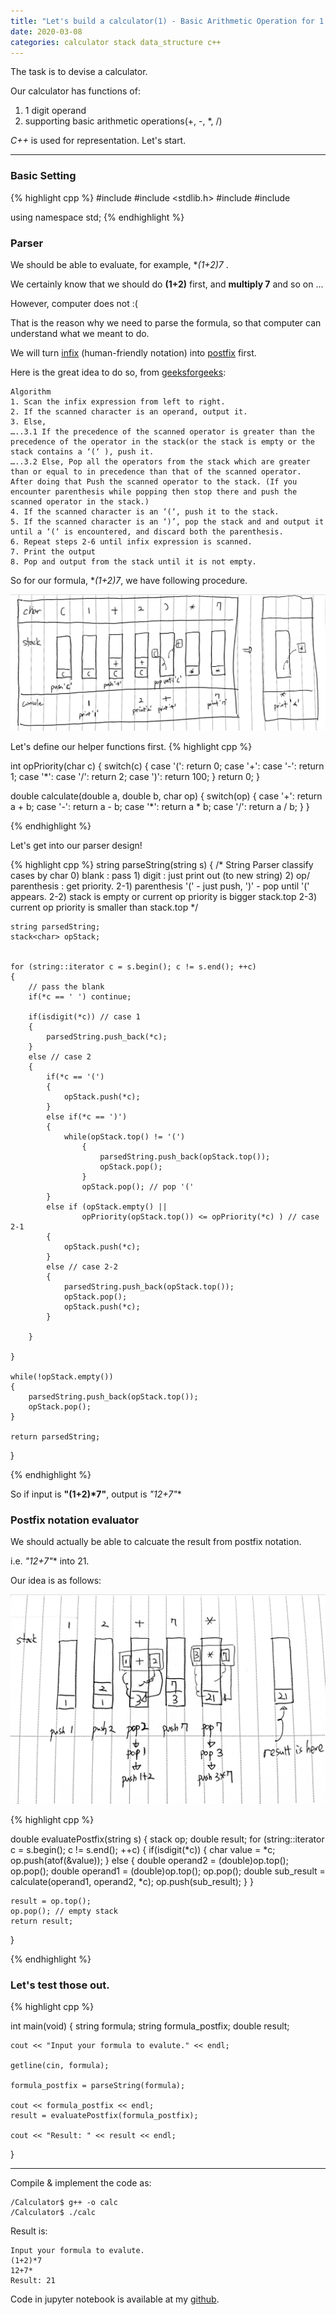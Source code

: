 ```yaml
---
title: "Let's build a calculator(1) - Basic Arithmetic Operation for 1 digit number"
date: 2020-03-08
categories: calculator stack data_structure c++
---
```



The task is to devise a calculator.

Our calculator has functions of:
1) 1 digit operand
2) supporting basic arithmetic operations(+, -, *, /)

*C++* is used for representation. Let's start.

***

### Basic Setting

{% highlight cpp %}
#include <iostream>
#include <stdlib.h>
#include <string>
#include <stack>

using namespace std;
{% endhighlight %}


### Parser 

We should be able to evaluate, for example, **(1+2)*7** .

We certainly know that we should do **(1+2)** first, and **multiply 7** and so on ...

However, computer does not :(

That is the reason why we need to parse the formula, so that computer can understand what we meant to do.

We will turn [infix][infix] (human-friendly notation) into [postfix][postfix] first.
 
Here is the great idea to do so, from [geeksforgeeks][geeksforgeeks]: 

```
Algorithm
1. Scan the infix expression from left to right.
2. If the scanned character is an operand, output it.
3. Else,
…..3.1 If the precedence of the scanned operator is greater than the precedence of the operator in the stack(or the stack is empty or the stack contains a ‘(‘ ), push it.
…..3.2 Else, Pop all the operators from the stack which are greater than or equal to in precedence than that of the scanned operator. After doing that Push the scanned operator to the stack. (If you encounter parenthesis while popping then stop there and push the scanned operator in the stack.)
4. If the scanned character is an ‘(‘, push it to the stack.
5. If the scanned character is an ‘)’, pop the stack and and output it until a ‘(‘ is encountered, and discard both the parenthesis.
6. Repeat steps 2-6 until infix expression is scanned.
7. Print the output
8. Pop and output from the stack until it is not empty.
```
So for our formula, **(1+2)*7**, we have following procedure.

![inToPost](/assets/images/post-2020-03-08-inToPost.jpg)


Let's define our helper functions first.
{% highlight cpp %}

int opPriority(char c)
{
	switch(c)
	{
		case '(':
			return 0;
		case '+': case '-':
			return 1;
		case '*': case '/':
			return 2;
		case ')':
			return 100;
	}
	return 0;
}

double calculate(double a, double b, char op)
{
	switch(op)
	{
		case '+':
			return a + b;
		case '-':
			return a - b;
		case '*':
			return a * b;
		case '/':
			return a / b;
	}
}

{% endhighlight %}


Let's get into our parser design!

{% highlight cpp %}
string parseString(string s)
{
		/*
			String Parser
			classify cases by char
			0) blank : pass
			1) digit : just print out (to new string)
			2) op/ parenthesis : get priority.
				2-1) parenthesis '(' - just push, ')' - pop until '(' appears. 
				2-2) stack is empty or current op priority is bigger stack.top
				2-3) current op priority is smaller than stack.top
		*/
	
	string parsedString;
	stack<char> opStack; 


	for (string::iterator c = s.begin(); c != s.end(); ++c)
	{
		// pass the blank
		if(*c == ' ') continue;

		if(isdigit(*c)) // case 1
		{
			parsedString.push_back(*c);
		} 
		else // case 2
		{
			if(*c == '(')
			{
				opStack.push(*c);
			}
			else if(*c == ')')
			{
				while(opStack.top() != '(')
					{
						parsedString.push_back(opStack.top());
						opStack.pop();	
					}
					opStack.pop(); // pop '('
			}
			else if (opStack.empty() || 
					opPriority(opStack.top()) <= opPriority(*c) ) // case 2-1
			{
				opStack.push(*c);
			}
			else // case 2-2
			{
				parsedString.push_back(opStack.top());
				opStack.pop();	
				opStack.push(*c);
			}

		}
		
	}

	while(!opStack.empty())
	{
		parsedString.push_back(opStack.top());
		opStack.pop();
	}

	return parsedString;
}

{% endhighlight %}

So if input is **"(1+2)*7"**, output is **"12+7*"**

### Postfix notation evaluator

We should actually be able to calcuate the result from postfix notation.

i.e. **"12+7*"** into 21.

Our idea is as follows:

![eval](/assets/images/post-2020-03-08-eval.jpg)

{% highlight cpp %}

double evaluatePostfix(string s)
{
	stack<double> op;
	double result;
	for (string::iterator c = s.begin(); c != s.end(); ++c)
	{
		if(isdigit(*c))
		{
			char value = *c;
			op.push(atof(&value));
		} 
		else 
		{
			double operand2 = (double)op.top();
			op.pop();
			double operand1 = (double)op.top();
			op.pop();
			double sub_result = calculate(operand1, operand2, *c);
			op.push(sub_result);
		}
	}
	
	result = op.top();
	op.pop(); // empty stack
	return result;
}


{% endhighlight %}

### Let's test those out.

{% highlight cpp %}

int main(void)
{
	string formula;
	string formula_postfix;
	double result;

	cout << "Input your formula to evalute." << endl;

	getline(cin, formula); 

	formula_postfix = parseString(formula);

	cout << formula_postfix << endl;
	result = evaluatePostfix(formula_postfix);
	
	cout << "Result: " << result << endl;
}

***

Compile & implement the code as:
```
/Calculator$ g++ -o calc
/Calculator$ ./calc
```

Result is:
```
Input your formula to evalute.
(1+2)*7
12+7*
Result: 21
```

Code in jupyter notebook is available at my [github][github].


[infix]: http://www.cs.man.ac.uk/~pjj/cs212/fix.html
[postfix]: http://www.cs.man.ac.uk/~pjj/cs212/fix.html
[geeksforgeeks]: https://www.geeksforgeeks.org/stack-set-2-infix-to-postfix/
[github]: https://github.com/dongminkim0220/Calculator

